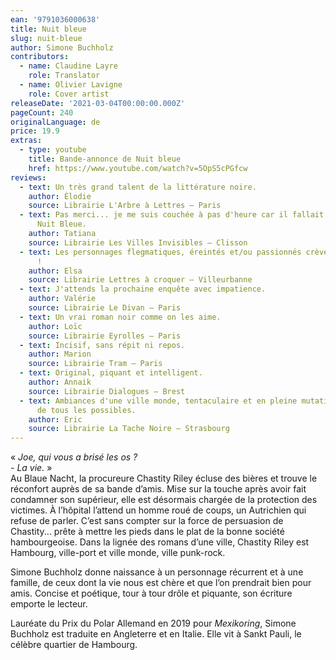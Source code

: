 ```yaml
---
ean: '9791036000638'
title: Nuit bleue
slug: nuit-bleue
author: Simone Buchholz
contributors:
  - name: Claudine Layre
    role: Translator
  - name: Olivier Lavigne
    role: Cover artist
releaseDate: '2021-03-04T00:00:00.000Z'
pageCount: 240
originalLanguage: de
price: 19.9
extras:
  - type: youtube
    title: Bande-annonce de Nuit bleue
    href: https://www.youtube.com/watch?v=5OpS5cPGfcw
reviews:
  - text: Un très grand talent de la littérature noire.
    author: Élodie
    source: Librairie L'Arbre à Lettres – Paris
  - text: Pas merci... je me suis couchée à pas d'heure car il fallait que je finisse
      Nuit Bleue.
    author: Tatiana
    source: Librairie Les Villes Invisibles – Clisson
  - text: Les personnages flegmatiques, éreintés et/ou passionnés crèvent l'écran
      !
    author: Elsa
    source: Librairie Lettres à croquer – Villeurbanne
  - text: J'attends la prochaine enquête avec impatience.
    author: Valérie
    source: Librairie Le Divan – Paris
  - text: Un vrai roman noir comme on les aime.
    author: Loïc
    source: Librairie Eyrolles – Paris
  - text: Incisif, sans répit ni repos.
    author: Marion
    source: Librairie Tram – Paris
  - text: Original, piquant et intelligent.
    author: Annaik
    source: Librairie Dialogues – Brest
  - text: Ambiances d'une ville monde, tentaculaire et en pleine mutation, à la croisée
      de tous les possibles.
    author: Eric
    source: Librairie La Tache Noire – Strasbourg
---
```


« *Joe, qui vous a brisé les os ?\
\- La vie.* »\
Au Blaue Nacht, la procureure Chastity Riley écluse des bières et trouve le réconfort auprès de sa bande d’amis. Mise sur la touche après avoir fait condamner son supérieur, elle est désormais chargée de la protection des victimes. À l’hôpital l’attend un homme roué de coups, un Autrichien qui refuse de parler. C’est sans compter sur la force de persuasion de Chastity... prête à mettre les pieds dans le plat de la bonne société hambourgeoise.
Dans la lignée des romans d’une ville, Chastity Riley est Hambourg, ville-port et ville monde, ville punk-rock.

Simone Buchholz donne naissance à un personnage récurrent et à une famille, de ceux dont la vie nous est chère et que l’on prendrait bien pour amis. Concise et poétique, tour à tour drôle et piquante, son écriture emporte le lecteur.

Lauréate du Prix du Polar Allemand en 2019 pour *Mexikoring*, Simone Buchholz est traduite en Angleterre et en Italie. Elle vit à Sankt Pauli, le célèbre quartier de Hambourg.
